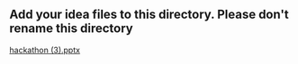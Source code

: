 ## Add your idea files to this directory. Please don't rename this directory
[hackathon (3).pptx](https://github.com/saranya-333/HACKATHON/files/9607796/hackathon.3.pptx)
